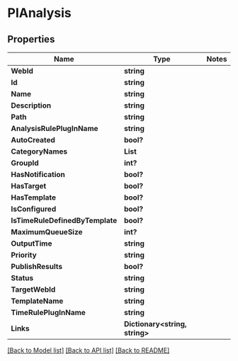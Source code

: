 # PIAnalysis

## Properties
Name | Type | Notes
------------ | ------------- | -------------
**WebId** | **string**
**Id** | **string**
**Name** | **string**
**Description** | **string**
**Path** | **string**
**AnalysisRulePlugInName** | **string**
**AutoCreated** | **bool?**
**CategoryNames** | **List<string>**
**GroupId** | **int?**
**HasNotification** | **bool?**
**HasTarget** | **bool?**
**HasTemplate** | **bool?**
**IsConfigured** | **bool?**
**IsTimeRuleDefinedByTemplate** | **bool?**
**MaximumQueueSize** | **int?**
**OutputTime** | **string**
**Priority** | **string**
**PublishResults** | **bool?**
**Status** | **string**
**TargetWebId** | **string**
**TemplateName** | **string**
**TimeRulePlugInName** | **string**
**Links** | **Dictionary<string, string>**

[[Back to Model list]](../../README.md#documentation-for-models) [[Back to API list]](../../README.md#documentation-for-api-endpoints) [[Back to README]](../../README.md)
